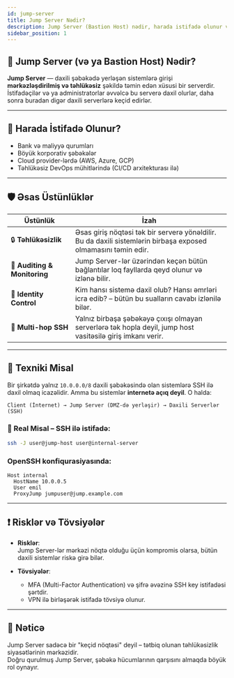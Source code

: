 ```yaml
---
id: jump-server
title: Jump Server Nədir?
description: Jump Server (Bastion Host) nədir, harada istifadə olunur və üstünlükləri nələrdir?
sidebar_position: 1
---
```


## 🔐 Jump Server (və ya Bastion Host) Nədir?

**Jump Server** — daxili şəbəkədə yerləşən sistemlərə girişi **mərkəzləşdirilmiş və təhlükəsiz** şəkildə təmin edən xüsusi bir serverdir.  
İstifadəçilər və ya administratorlar əvvəlcə bu serverə daxil olurlar, daha sonra buradan digər daxili serverlərə keçid edirlər.

---

## 🧭 Harada İstifadə Olunur?

- Bank və maliyyə qurumları
- Böyük korporativ şəbəkələr
- Cloud provider-lərdə (AWS, Azure, GCP)
- Təhlükəsiz DevOps mühitlərində (CI/CD arxitekturası ilə)

---

## 🛡️ Əsas Üstünlüklər

| **Üstünlük**         | **İzah**                                                                                     |
|-----------------------|---------------------------------------------------------------------------------------------|
| 🔒 **Təhlükəsizlik**  | Əsas giriş nöqtəsi tək bir serverə yönəldilir. Bu da daxili sistemlərin birbaşa exposed olmamasını təmin edir. |
| 🧾 **Auditing & Monitoring** | Jump Server-lər üzərindən keçən bütün bağlantılar loq fayllarda qeyd olunur və izlənə bilir. |
| 🧍 **Identity Control**      | Kim hansı sistemə daxil olub? Hansı əmrləri icra edib? – bütün bu sualların cavabı izlənilə bilər. |
| 🔁 **Multi-hop SSH**         | Yalnız birbaşa şəbəkəyə çıxışı olmayan serverlərə tək hopla deyil, jump host vasitəsilə giriş imkanı verir. |

---

## 🧰 Texniki Misal

Bir şirkətdə yalnız `10.0.0.0/8` daxili şəbəkəsində olan sistemlərə SSH ilə daxil olmaq icazəlidir. Amma bu sistemlər **internetə açıq deyil**. O halda:

```plaintext
Client (İnternet) → Jump Server (DMZ-də yerləşir) → Daxili Serverlər (SSH)
```

### 🧱 Real Misal – SSH ilə istifadə:
```bash
ssh -J user@jump-host user@internal-server
```

### OpenSSH konfiqurasiyasında:
```plaintext
Host internal
  HostName 10.0.0.5
  User emil
  ProxyJump jumpuser@jump.example.com
```

---

## ❗ Risklər və Tövsiyələr

- **Risklər**:  
  Jump Server-lər mərkəzi nöqtə olduğu üçün kompromis olarsa, bütün daxili sistemlər riskə girə bilər.

- **Tövsiyələr**:  
  - MFA (Multi-Factor Authentication) və şifrə əvəzinə SSH key istifadəsi şərtdir.  
  - VPN ilə birləşərək istifadə tövsiyə olunur.

---

## 📌 Nəticə

Jump Server sadəcə bir "keçid nöqtəsi" deyil – tətbiq olunan təhlükəsizlik siyasətlərinin mərkəzidir.  
Doğru qurulmuş Jump Server, şəbəkə hücumlarının qarşısını almaqda böyük rol oynayır.